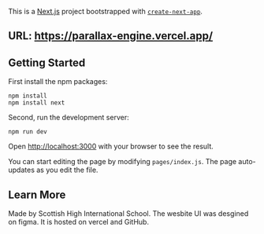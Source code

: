 This is a [Next.js](https://nextjs.org/) project bootstrapped with [`create-next-app`](https://github.com/zeit/next.js/tree/canary/packages/create-next-app).
## URL: https://parallax-engine.vercel.app/
## Getting Started
First install the npm packages:
```
npm install 
npm install next
```
Second, run the development server:

```
npm run dev

```

Open [http://localhost:3000](http://localhost:3000) with your browser to see the result.

You can start editing the page by modifying `pages/index.js`. The page auto-updates as you edit the file.

## Learn More
Made by Scottish High International School. The wesbite UI was desgined on figma. It is hosted on vercel and GitHub.
